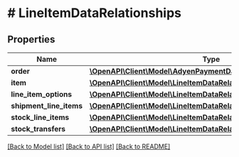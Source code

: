 # # LineItemDataRelationships

## Properties

Name | Type | Description | Notes
------------ | ------------- | ------------- | -------------
**order** | [**\OpenAPI\Client\Model\AdyenPaymentDataRelationshipsOrder**](AdyenPaymentDataRelationshipsOrder.md) |  | [optional]
**item** | [**\OpenAPI\Client\Model\LineItemDataRelationshipsItem**](LineItemDataRelationshipsItem.md) |  | [optional]
**line_item_options** | [**\OpenAPI\Client\Model\LineItemDataRelationshipsLineItemOptions**](LineItemDataRelationshipsLineItemOptions.md) |  | [optional]
**shipment_line_items** | [**\OpenAPI\Client\Model\LineItemDataRelationshipsShipmentLineItems**](LineItemDataRelationshipsShipmentLineItems.md) |  | [optional]
**stock_line_items** | [**\OpenAPI\Client\Model\LineItemDataRelationshipsStockLineItems**](LineItemDataRelationshipsStockLineItems.md) |  | [optional]
**stock_transfers** | [**\OpenAPI\Client\Model\LineItemDataRelationshipsStockTransfers**](LineItemDataRelationshipsStockTransfers.md) |  | [optional]

[[Back to Model list]](../../README.md#models) [[Back to API list]](../../README.md#endpoints) [[Back to README]](../../README.md)
